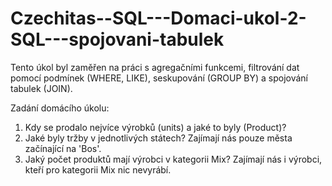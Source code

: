 # Czechitas--SQL---Domaci-ukol-2-SQL---spojovani-tabulek
Tento úkol byl zaměřen na práci s agregačními funkcemi, filtrování dat pomocí podmínek (WHERE, LIKE), seskupování (GROUP BY) a spojování tabulek (JOIN).

Zadání domácího úkolu:
1. Kdy se prodalo nejvíce výrobků (units) a jaké to byly (Product)? 
2. Jaké byly tržby v jednotlivých státech? Zajímají nás pouze města začínající na 'Bos'.
3. Jaký počet produktů mají výrobci v kategorii Mix? Zajímají nás i výrobci, kteří pro kategorii Mix nic nevyrábí. 
